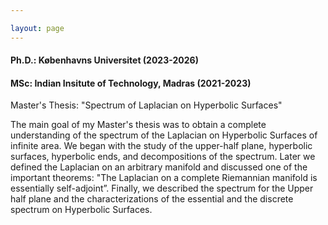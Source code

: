 ```yaml
---

layout: page
---
```

#### Ph.D.: Københavns Universitet (2023-2026)

#### MSc: Indian Insitute of Technology, Madras (2021-2023) 
Master's Thesis: "Spectrum of Laplacian on Hyperbolic Surfaces" <br>
  
 The main goal of my Master's thesis was  to obtain a complete understanding of the spectrum of the Laplacian on Hyperbolic Surfaces of infinite area. We began with the study of the upper-half plane,  hyperbolic surfaces, hyperbolic ends, and decompositions of the spectrum. Later we defined the Laplacian on an arbitrary manifold and discussed one of the important theorems: "The Laplacian on a complete Riemannian manifold is essentially self-adjoint”. Finally, we described the spectrum for the Upper half plane and the characterizations of the essential and the discrete spectrum on Hyperbolic Surfaces.




  









